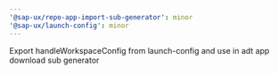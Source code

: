 ```yaml
---
'@sap-ux/repo-app-import-sub-generator': minor
'@sap-ux/launch-config': minor
---
```


Export handleWorkspaceConfig from launch-config and use in adt app download sub generator
